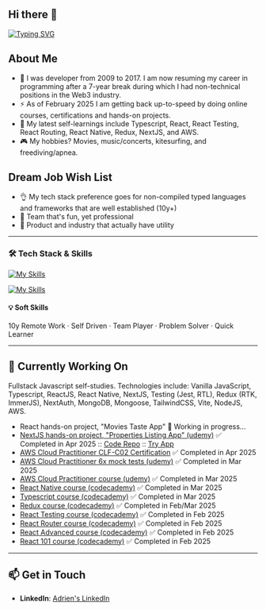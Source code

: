 ## Hi there 👋

<!--
**0xadri/0xadri** is a ✨ _special_ ✨ repository because its `README.md` (this file) appears on your GitHub profile.

Here are some ideas to get you started:

- 🔭 I’m currently working on ...
- 🌱 I’m currently learning ...
- 👯 I’m looking to collaborate on ...
- 🤔 I’m looking for help with ...
- 💬 Ask me about ...
- 📫 How to reach me: ...
- 😄 Pronouns: ...
- ⚡ Fun fact: ...
-->

[![Typing SVG](https://readme-typing-svg.demolab.com?font=Fira+Code&size=35&pause=1000&width=435&lines=Hello%2C+it's+Adrien;Fullstack+Developer)](https://git.io/typing-svg)

## About Me

- 🔭 I was developer from 2009 to 2017. I am now resuming my career in programming after a 7-year break during which I had non-technical positions in the Web3 industry.
- ⚡ As of February 2025 I am getting back up-to-speed by doing online courses, certifications and hands-on projects.
- 🌱 My latest self-learnings include Typescript, React, React Testing, React Routing, React Native, Redux, NextJS, and AWS.
- 🎮 My hobbies? Movies, music/concerts, kitesurfing, and freediving/apnea.

## Dream Job Wish List

- 👌 My tech stack preference goes for non-compiled typed languages and frameworks that are well established (10y+)
- 👥 Team that's fun, yet professional
- 📱 Product and industry that actually have utility

---

### 🛠️ Tech Stack & Skills

[![My Skills](https://skillicons.dev/icons?i=html,css,sass,js,ts,react,nextjs,redux,tailwind,jquery,nodejs,visualstudio,vscode)](https://skillicons.dev)

[![My Skills](https://skillicons.dev/icons?i=mongodb,mysql,aws,git,github,powershell,java,bitbucket,notion,stackoverflow,figma)](https://skillicons.dev)


#### 💡 **Soft Skills**

10y Remote Work · Self Driven · Team Player · Problem Solver · Quick Learner

---

## 🚀 Currently Working On

Fullstack Javascript self-studies. Technologies include: Vanilla JavaScript, Typescript, ReactJS, React Native, NextJS, Testing (Jest, RTL), Redux (RTK, ImmerJS), NextAuth, MongoDB, Mongoose, TailwindCSS, Vite, NodeJS, AWS.

- React hands-on project, "Movies Taste App" 🚧 Working in progress...
- [NextJS hands-on project, "Properties Listing App" (udemy)](https://www.udemy.com/course/nextjs-from-scratch/) ✅ Completed in Apr 2025 :: [Code Repo](https://github.com/0xadri/propertypulse) :: [Try App](https://propertypulse-l648ru5yl-adris-projects-12737042.vercel.app/)
- [AWS Cloud Practitioner CLF-C02 Certification](https://aws.amazon.com/certification/certified-cloud-practitioner/) ✅ Completed in Apr 2025
- [AWS Cloud Practitioner 6x mock tests (udemy)](https://www.udemy.com/course/practice-exams-aws-certified-cloud-practitioner/)  ✅ Completed in Mar 2025
- [AWS Cloud Practitioner course (udemy)](https://www.udemy.com/course/aws-certified-cloud-practitioner-new/) ✅ Completed in Mar 2025
- [React Native course (codecademy)](https://www.codecademy.com/learn/learn-react-native) ✅ Completed in Mar 2025
- [Typescript course (codecademy)](https://www.codecademy.com/enrolled/courses/learn-typescript) ✅ Completed in Mar 2025
- [Redux course (codecademy)](https://www.codecademy.com/learn/learn-redux) ✅ Completed in Feb/Mar 2025
- [React Testing course (codecademy)](https://www.codecademy.com/learn/learn-react-testing) ✅ Completed in Feb 2025
- [React Router course (codecademy)](https://www.codecademy.com/learn/learn-react-router) ✅ Completed in Feb 2025
- [React Advanced course (codecademy)](https://www.codecademy.com/learn/learn-advanced-react) ✅ Completed in Feb 2025
- [React 101 course (codecademy)](https://www.codecademy.com/learn/react-101) ✅ Completed in Feb 2025

---

## 📫 Get in Touch

- **LinkedIn**:  [Adrien's LinkedIn](https://www.linkedin.com/in/adrienbe/)
